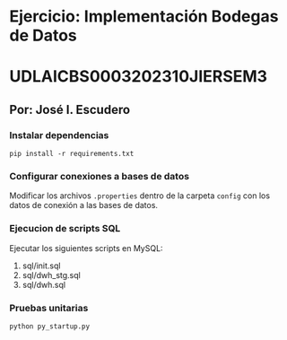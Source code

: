 # Ejercicio: Implementación Bodegas de Datos
# UDLAICBS0003202310JIERSEM3
## Por: José I. Escudero

### Instalar dependencias
`pip install -r requirements.txt`

### Configurar conexiones a bases de datos
Modificar los archivos `.properties` dentro de la carpeta `config` con los datos de conexión a las bases de datos.

### Ejecucion de scripts SQL
Ejecutar los siguientes scripts en MySQL:
1. sql/init.sql
2. sql/dwh_stg.sql
3. sql/dwh.sql

### Pruebas unitarias
`python py_startup.py`